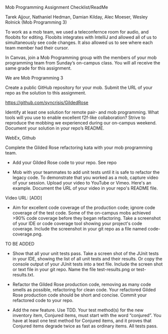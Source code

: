 Mob Programming Assignment Checklist/ReadMe

Tarek Ajjour, Nathaniel Hedman, Damian Kilday, Alec Moeser, Wesley Rolnick (Mob Programming 3)

To work as a mob team, we used a teleconfernce room for audio, and floobits for editing.  Floobits integrates with IntelliJ and allowed all of us to simultaneously see code changes.  It also allowed us to see where each team member had their cursor.


In Canvas, join a Mob Programming group with the members of your mob programming team from Sunday’s on-campus
class. You will all receive the same grade for this assignment.

We are Mob Programming 3


Create a public GitHub repository for your mob. Submit the URL of your repo as the solution to this assignment.

https://github.com/syncrisis/GildedRose


Identify at least one solution for remote pair- and mob programming. What tools will you use to
enable excellent f2f-like collaboration? Strive to reproduce the mobbing we experienced during our
on-campus weekend. Document your solution in your repo’s README.

WebEx, Github


Complete the Gilded Rose refactoring kata with your mob programming team.
- Add your Gilded Rose code to your repo.
See repo


- Mob with your teammates to add unit tests until it is safe to refactor the legacy code. To
demonstrate that you worked as a mob, capture video of your session. Upload your video to YouTube
or Vimeo. Here's an example. Document the URL of your video in your repo's README file.

Video URL: [ADD]


- Aim for excellent code coverage of the production code; ignore code coverage of the test code.
Some of the on-campus mobs achieved >90% code coverage before they began refactoring. Take a screenshot
of your IDE or code coverage tool showing your project's code coverage. Include the screenshot in your
git repo as a file named code-coverage.png.

TO BE ADDED


- Show that all your unit tests pass. Take a screen shot of the JUnit tests in your IDE, showing the list
of all unit tests and their results. Or copy the console output of your JUnit tests into a text file. Include
the screen shot or text file in your git repo. Name the file test-results.png or test-results.txt.




- Refactor the Gilded Rose production code, removing as many code smells as possible, refactoring for
clean code. Your refactored Gilded Rose production code should be short and concise. Commit your refactored
code to your repo.



- Add the new feature. Use TDD. Your test method(s) for the new inventory item, Conjured items, must start
with the word “conjured”. You have at least one test method for Conjured items, and it proves that Conjured
items degrade twice as fast as ordinary items. All tests pass.




